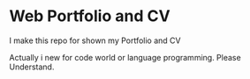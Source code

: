 # Web Portfolio and CV
I make this repo for shown my Portfolio and CV

Actually i new for code world or language programming.
Please Understand.
